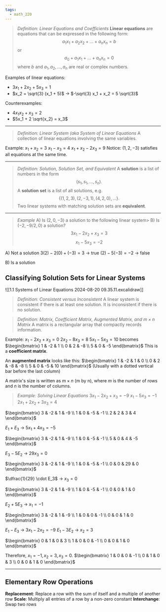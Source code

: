 ```yaml
---
tags:
  - math_220
---
```


> *Definition: Linear Equations and Coefficients*
> **Linear equations** are equations that can be expressed in the following form:
> $$ a_1 x_1 + a_2 x_2 + \dots + a_n x_n = b $$
> or
> $$ a_0 + a_1 x_1 + \dots + a_n x_n = 0 $$
> where $b$ and $a_1, a_2, \dots, a_n$ are real or complex numbers.

Examples of linear equations:
- $3x_1 + 2x_2 + 5x_3 = 1$
- $x_2 = \sqrt{3} (x_1 + 5)$ -> $-\sqrt{3} x_1 + x_2 = 5 \sqrt{3}$

Counterexamples:
- $4x_1 x_2 + x_3 = 2$
- $5x_1 + 2 \sqrt{x_2} = x_3$

---

> *Definition: Linear System (aka System of Linear Equations*
> A collection of linear equations involving the same variables.

Example:
$x_1 + x_2 = 3$
$x_1 - x_3 = 4$
$x_1 + x_2 - 2x_3 = 9$
Notice: $(1, 2, -3)$ satisfies all equations at the same time.

---

> *Definition: Solution, Solution Set, and Equivalent*
> A **solution** is a list of numbers in the form
> $$ (s_1, s_1, \dots, s_n). $$
> A **solution set** is a list of all solutions, e.g.
> $$\{ (1, 2, 3), (2, -3, 1), (4, 2, 0), \dots \}. $$
> Two linear systems with matching solution sets are **equivalent**.

---

> *Example*
> A) Is $(2, 0, -3)$ a solution to the following linear system>
> B) Is $(-2, -9/2, 0)$ a solution?
> $$ 3x_1 - 2x_2 + x_3 = 3 $$
> $$ x_1 - 5x_3 = -2 $$

A) Not a solution
$3(2) - 2(0) + (-3) = 3$ -> true
$(2) - 5(-3) = -2$ -> false

B) Is a solution

## Classifying Solution Sets for Linear Systems

![[1.1 Systems of Linear Equations 2024-08-20 09.35.11.excalidraw]]

> *Definition: Consistent versus Inconsistent*
> A linear system is consistent if there is at least one solution. It is inconsistent if there is no solution.

> *Definition: Matrix, Coefficient Matrix, Augmented Matrix, and $m \times n$ Matrix*
> A matrix is a rectangular array that compactly records information.

Example:
$x_1 - 2x_2 + x_3 = 0$
$2x_2 - 8x_3 = 8$
$5x_1 - 5x_3 = 10$
becomes
$\begin{bmatrix} 1 & -2 & 1 \\ 0 & 2 & -8 \\ 5 & 0 & -5 \end{bmatrix}$
This is a **coefficient matrix**.

An **augmented matrix** looks like this:
$\begin{bmatrix} 1 & -2 & 1 & 0 \\ 0 & 2 & -8 & -8 \\ 5 & 0 & -5 & 10 \end{bmatrix}$
(Usually with a dotted vertical bar before the last column)

A matrix's size is written as $m \times n$ (m by n), where $m$ is the number of rows and $n$ is the number of columns.

> *Example: Solving Linear Equations*
> $3x_1 - 2x_2 + x_3 = -9$
> $x_1 - 5x_3 = -1$
> $2x_1 + 2x_2 + 3x_3 = 4$

$\begin{bmatrix} 3 & -2 & 1 & -9 \\ 1 & 0 & -5 & -1 \\ 2 & 2 & 3 & 4 \end{bmatrix}$

$E_1 + E_3$ -> $5x_1 + 4x_3 = -5$

$\begin{bmatrix} 3 & -2 & 1 & -9 \\ 1 & 0 & -5 & -1 \\ 5 & 0 & 4 & -5 \end{bmatrix}$

$E_3 -5E_2$ -> $29x_3 = 0$

$\begin{bmatrix} 3 & -2 & 1 & -9 \\ 1 & 0 & -5 & -1 \\ 0 & 0 & 29 & 0 \end{bmatrix}$

$\dfrac{1}{29} \cdot E_3$ -> $x_3 = 0$

$\begin{bmatrix} 3 & -2 & 1 & -9 \\ 1 & 0 & -5 & -1 \\ 0 & 0 & 1 & 0 \end{bmatrix}$

$E_2 + 5E_3$ -> $x_1 = -1$

$\begin{bmatrix} 3 & -2 & 1 & -9 \\ 1 & 0 & 0 & -1 \\ 0 & 0 & 1 & 0 \end{bmatrix}$

$E_1 - E_3$ -> $3x_1 - 2x_2 = -9$
$E_1 - 3E_2$ -> $x_2 = 3$

$\begin{bmatrix} 0 & 1 & 0 & 3 \\ 1 & 0 & 0 & -1 \\ 0 & 0 & 1 & 0 \end{bmatrix}$

Therefore, $x_1 = -1, x_2 = 3, x_3 = 0$.
$\begin{bmatrix} 1 & 0 & 0 & -1 \\ 0 & 1 & 0 & 3 \\ 0 & 0 & 1 & 0 \end{bmatrix}$

---

## Elementary Row Operations

**Replacement**: Replace a row with the sum of itself and a multiple of another row
**Scale**: Multiply all entries of a row by a non-zero constant
**Interchange**: Swap two rows
